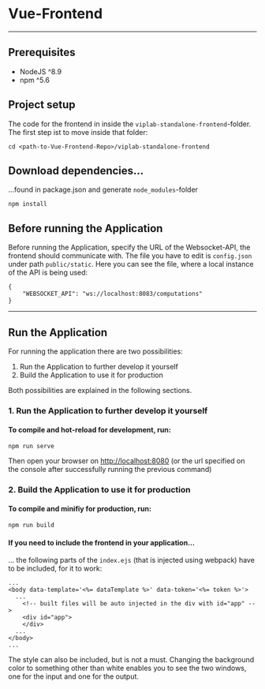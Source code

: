 # Vue-Frontend

---

## Prerequisites

- NodeJS ^8.9
- npm ^5.6

## Project setup

The code for the frontend in inside the `viplab-standalone-frontend`-folder. 
The first step ist to move inside that folder:
```
cd <path-to-Vue-Frontend-Repo>/viplab-standalone-frontend
```

## Download dependencies... 

...found in package.json and generate `node_modules`-folder

```
npm install
```

## Before running the Application

Before running the Application, specify the URL of the Websocket-API, the frontend should communicate with. 
The file you have to edit is `config.json` under path `public/static`. 
Here you can see the file, where a local instance of the API is being used: 
```
{
    "WEBSOCKET_API": "ws://localhost:8083/computations"
}
```

---

## Run the Application 

For running the application there are two possibilities: 

1. Run the Application to further develop it yourself
2. Build the Application to use it for production

Both possibilities are explained in the following sections.

### 1. Run the Application to further develop it yourself

#### To compile and hot-reload for development, run: 

```
npm run serve
```
Then open your browser on <http://localhost:8080>
(or the url specified on the console after successfully running the previous command)

### 2. Build the Application to use it for production

#### To compile and minifiy for production, run: 

```
npm run build
```

#### If you need to include the frontend in your application...

... the following parts of the `index.ejs` (that is injected using webpack) have to be included, for it to work: 

```
...
<body data-template='<%= dataTemplate %>' data-token='<%= token %>'>
  ...
    <!-- built files will be auto injected in the div with id="app" -->
    <div id="app">
    </div>
  ...
</body>
...
```
The style can also be included, but is not a must. 
Changing the background color to something other than white enables you to see the two windows, one for the input and one for the output.